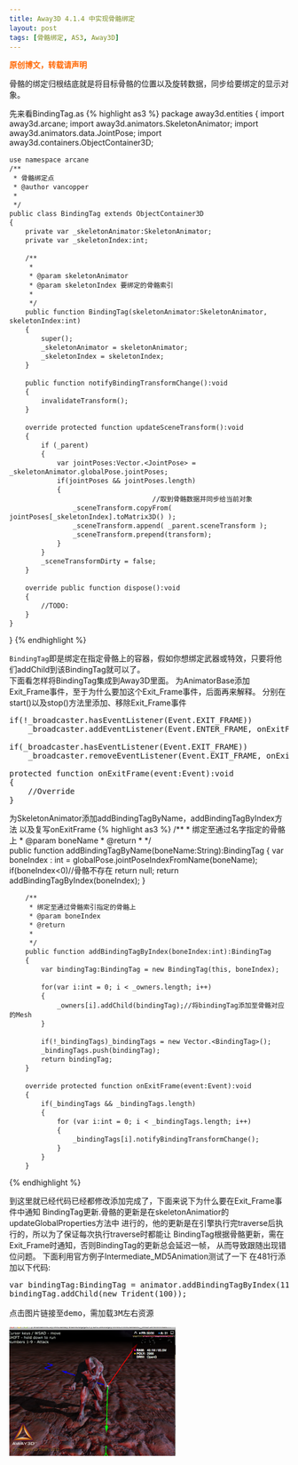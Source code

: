 ```yaml
---
title: Away3D 4.1.4 中实现骨骼绑定
layout: post
tags: [骨骼绑定, AS3, Away3D]
---
```

<span style="color: #ff6600;"><strong>原创博文，转载请声明</strong></span>

骨骼的绑定归根结底就是将目标骨骼的位置以及旋转数据，同步给要绑定的显示对象。

先来看BindingTag.as
{% highlight as3 %}
package away3d.entities
{
    import away3d.arcane;
    import away3d.animators.SkeletonAnimator;
    import away3d.animators.data.JointPose;
    import away3d.containers.ObjectContainer3D;

    use namespace arcane
    /**
     * 骨骼绑定点 
     * @author vancopper
     * 
     */ 
    public class BindingTag extends ObjectContainer3D
    {
        private var _skeletonAnimator:SkeletonAnimator;
        private var _skeletonIndex:int;

        /**
         * 
         * @param skeletonAnimator
         * @param skeletonIndex 要绑定的骨骼索引
         * 
         */     
        public function BindingTag(skeletonAnimator:SkeletonAnimator, skeletonIndex:int)
        {
            super();
            _skeletonAnimator = skeletonAnimator;
            _skeletonIndex = skeletonIndex;
        }

        public function notifyBindingTransformChange():void
        {
            invalidateTransform();
        }

        override protected function updateSceneTransform():void
        {
            if (_parent) 
            {
                var jointPoses:Vector.<JointPose> = _skeletonAnimator.globalPose.jointPoses;
                if(jointPoses && jointPoses.length)
                {
                                        //取到骨骼数据并同步给当前对象
                    _sceneTransform.copyFrom( jointPoses[_skeletonIndex].toMatrix3D() );
                    _sceneTransform.append( _parent.sceneTransform );
                    _sceneTransform.prepend(transform);
                }
            }
            _sceneTransformDirty = false;
        }

        override public function dispose():void
        {
            //TODO:
        }
    }
}
{% endhighlight %}

`BindingTag`即是绑定在指定骨骼上的容器，假如你想绑定武器或特效，只要将他们addChild到该BindingTag就可以了。  
下面看怎样将BindingTag集成到Away3D里面。 
为AnimatorBase添加Exit_Frame事件，至于为什么要加这个Exit_Frame事件，后面再来解释。
分别在start()以及stop()方法里添加、移除Exit_Frame事件

<pre class="brush:as3">if(!_broadcaster.hasEventListener(Event.EXIT_FRAME))
    _broadcaster.addEventListener(Event.ENTER_FRAME, onExitFrame);

if(_broadcaster.hasEventListener(Event.EXIT_FRAME))
    _broadcaster.removeEventListener(Event.EXIT_FRAME, onExitFrame);

protected function onExitFrame(event:Event):void
{
    //Override
}</pre>

为SkeletonAnimator添加addBindingTagByName，addBindingTagByIndex方法
以及复写onExitFrame
{% highlight as3 %}
		 /**
         * 绑定至通过名字指定的骨骼上 
         * @param boneName
         * @return 
         * 
         */     
        public function addBindingTagByName(boneName:String):BindingTag
        {
            var boneIndex : int = globalPose.jointPoseIndexFromName(boneName);
            if(boneIndex<0)//骨骼不存在
                return null;
            return addBindingTagByIndex(boneIndex);
        }

        /**
         * 绑定至通过骨骼索引指定的骨骼上 
         * @param boneIndex
         * @return 
         * 
         */     
        public function addBindingTagByIndex(boneIndex:int):BindingTag
        {
            var bindingTag:BindingTag = new BindingTag(this, boneIndex);

            for(var i:int = 0; i < _owners.length; i++)
            {
                _owners[i].addChild(bindingTag);//将bindingTag添加至骨骼对应的Mesh
            }

            if(!_bindingTags)_bindingTags = new Vector.<BindingTag>();
            _bindingTags.push(bindingTag);          
            return bindingTag;
        }

        override protected function onExitFrame(event:Event):void
        {
            if(_bindingTags && _bindingTags.length)
            {
                for (var i:int = 0; i < _bindingTags.length; i++)
                {
                    _bindingTags[i].notifyBindingTransformChange();
                }
            }
        }
 {% endhighlight %}       

到这里就已经代码已经都修改添加完成了，下面来说下为什么要在Exit_Frame事件中通知
BindingTag更新.骨骼的更新是在skeletonAnimatior的updateGlobalProperties方法中
进行的，他的更新是在引擎执行完traverse后执行的，所以为了保证每次执行traverse时都能让
BindingTag根据骨骼更新，需在Exit_Frame时通知，否则BindingTag的更新总会延迟一帧，
从而导致跟随出现错位问题。
下面利用官方例子Intermediate_MD5Animation测试了一下
在481行添加以下代码:

<pre class="brush:as3">var bindingTag:BindingTag = animator.addBindingTagByIndex(11);
bindingTag.addChild(new Trident(100));

点击图片链接至demo，需加载3M左右资源

<a href="http://blog.as3er.com/demo/bindingTag.html" target="_blank"><img class="alignnone size-medium wp-image-762" alt="bindingTag" src="../images/wp-content/uploads/2013/11/bindingTag-300x232.png" width="300" height="232" /></a>